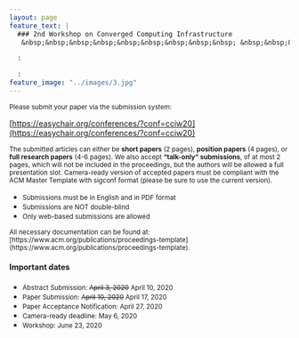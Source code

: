 ```yaml
---
layout: page
feature_text: | 
  ### 2nd Workshop on Converged Computing Infrastructure
   &nbsp;&nbsp;&nbsp;&nbsp;&nbsp;&nbsp;&nbsp;&nbsp;&nbsp; &nbsp;&nbsp;&nbsp;&nbsp;&nbsp;&nbsp;&nbsp;&nbsp;&nbsp; &nbsp;&nbsp;&nbsp;&nbsp;&nbsp;&nbsp;&nbsp;&nbsp;&nbsp; &nbsp;&nbsp;&nbsp;&nbsp;&nbsp;&nbsp;&nbsp;&nbsp;&nbsp;  &nbsp;&nbsp;&nbsp;&nbsp;&nbsp;&nbsp;&nbsp;&nbsp;&nbsp; &nbsp;&nbsp;&nbsp;&nbsp;&nbsp;&nbsp;&nbsp;&nbsp;&nbsp; June 23, 2020 Stockholm, Sweden

  :

  :
feature_image: "../images/3.jpg"
---
```

<small>
Please submit your paper via the submission system:</small>

[https://easychair.org/conferences/?conf=cciw20](https://easychair.org/conferences/?conf=cciw20)

<small>The submitted articles can either be **short papers** (2 pages), **position papers**
(4 pages), or **full research papers** (4-6 pages). We
also accept **“talk-only” submissions**, of at most 2 pages, which will not be included in the proceedings, but
the authors will be allowed a full presentation slot. 
Camera-ready version of accepted papers must be compliant with the ACM Master Template with sigconf  format (please be sure to use the current version).</small>

* <small>Submissions must be in English and in PDF format</small>
* <small>Submissions are NOT double-blind</small>
* <small>Only web-based submissions are allowed</small>

<small>
All necessary documentation can be found at:<br/>
[https://www.acm.org/publications/proceedings-template](https://www.acm.org/publications/proceedings-template). 
</small>

#### Important dates

* <small>Abstract Submission: ~~April 3, 2020~~ <a>April 10, 2020</a> </small>
* <small>Paper Submission: ~~April 10, 2020~~ <a>April 17, 2020</a> </small>
* <small>Paper Acceptance Notification: April 27, 2020</small>
* <small>Camera-ready deadline: May 6, 2020</small>
* <small>Workshop: June 23, 2020</small>

